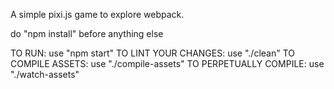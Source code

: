 A simple pixi.js game to explore webpack.

do "npm install" before anything else

TO RUN: use "npm start"
TO LINT YOUR CHANGES:  use "./clean"
TO COMPILE ASSETS:  use "./compile-assets"
TO PERPETUALLY COMPILE: use "./watch-assets"

